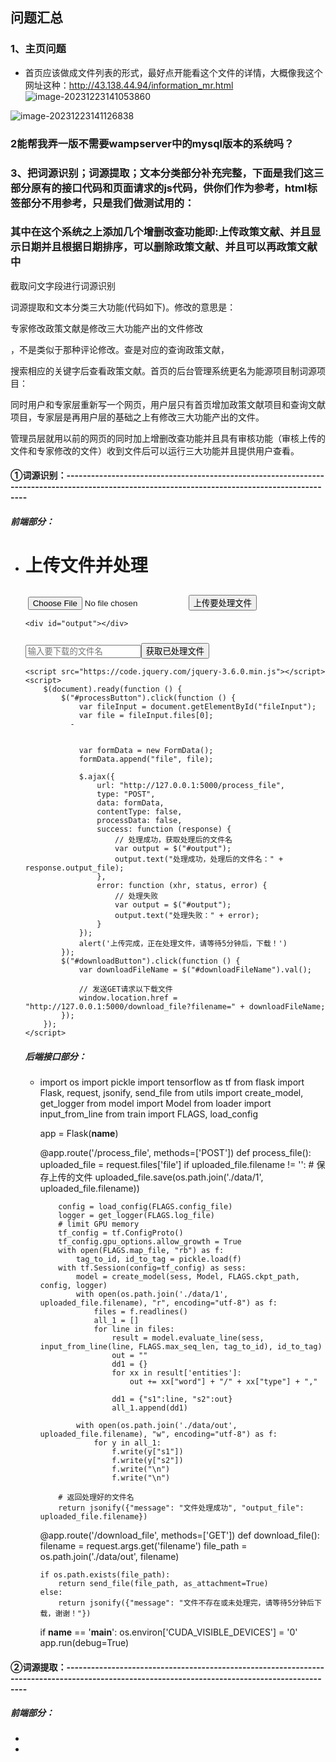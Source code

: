 ## 问题汇总

### 1、主页问题

+ 首页应该做成文件列表的形式，最好点开能看这个文件的详情，大概像我这个网址这种：http://43.138.44.94/information_mr.html
  ![image-20231223141053860](C:\Users\Lenovo\AppData\Roaming\Typora\typora-user-images\image-20231223141053860.png)

![image-20231223141126838](C:\Users\Lenovo\AppData\Roaming\Typora\typora-user-images\image-20231223141126838.png)

### 2能帮我弄一版不需要wampserver中的mysql版本的系统吗？

### 3、把词源识别；词源提取；文本分类部分补充完整，下面是我们这三部分原有的接口代码和页面请求的js代码，供你们作为参考，html标签部分不用参考，只是我们做测试用的：
### 其中在这个系统之上添加几个增删改查功能即:上传政策文献、并且显示日期并且根据日期排序，可以删除政策文献、并且可以再政策文献中


截取问文字段进行词源识别


词源提取和文本分类三大功能(代码如下)。修改的意思是：

专家修改政策文献是修改三大功能产出的文件修改

，不是类似于那种评论修改。查是对应的查询政策文献，

搜索相应的关键字后查看政策文献。首页的后台管理系统更名为能源项目制词源项目：

同时用户和专家层重新写一个网页，用户层只有首页增加政策文献项目和查询文献项目，专家层是再用户层的基础之上有修改三大功能产出的文件。


管理员层就用以前的网页的同时加上增删改查功能并且具有审核功能（审核上传的文件和专家修改的文件）收到文件后可以运行三大功能并且提供用户查看。 

#### ①词源识别：-----------------------------------------------------------------------------------------------------------------------------------------------

##### 前端部分：

+ <!DOCTYPE html>
  <html>
  <head>
      <title>词源识别示例</title>
  </head>

  <body>
      <h1>上传文件并处理</h1>
  ​    <input type="file" id="fileInput">
  ​    <button id="processButton">上传要处理文件</button>

      <div id="output"></div>
  ​    <input type="text" id="downloadFileName" placeholder="输入要下载的文件名">
  ​    <button id="downloadButton">获取已处理文件</button>


      <script src="https://code.jquery.com/jquery-3.6.0.min.js"></script>
      <script>
          $(document).ready(function () {
              $("#processButton").click(function () {
                  var fileInput = document.getElementById("fileInput");
                  var file = fileInput.files[0];
                -
                
                
                  var formData = new FormData();
                  formData.append("file", file);
      
                  $.ajax({
                      url: "http://127.0.0.1:5000/process_file",
                      type: "POST",
                      data: formData,
                      contentType: false,
                      processData: false,
                      success: function (response) {
                          // 处理成功，获取处理后的文件名
                          var output = $("#output");
                          output.text("处理成功，处理后的文件名：" + response.output_file);
                      },
                      error: function (xhr, status, error) {
                          // 处理失败
                          var output = $("#output");
                          output.text("处理失败：" + error);
                      }
                  });
                  alert('上传完成，正在处理文件，请等待5分钟后，下载！')
              });
              $("#downloadButton").click(function () {
                  var downloadFileName = $("#downloadFileName").val();
      
                  // 发送GET请求以下载文件
                  window.location.href = "http://127.0.0.1:5000/download_file?filename=" + downloadFileName;
              });
          });
      </script>
  </body>

  </html>

  ##### 后端接口部分：

  + import os
    import pickle
    import tensorflow as tf
    from flask import Flask, request, jsonify, send_file 
    from utils import create_model, get_logger
    from model import Model
    from loader import input_from_line
    from train import FLAGS, load_config

    app = Flask(__name__)

    @app.route('/process_file', methods=['POST'])
    def process_file():
        uploaded_file = request.files['file']
        if uploaded_file.filename != '':
            # 保存上传的文件
            uploaded_file.save(os.path.join('./data/1', uploaded_file.filename))
            
            config = load_config(FLAGS.config_file)
            logger = get_logger(FLAGS.log_file)
            # limit GPU memory
            tf_config = tf.ConfigProto()
            tf_config.gpu_options.allow_growth = True
            with open(FLAGS.map_file, "rb") as f:
                tag_to_id, id_to_tag = pickle.load(f)
            with tf.Session(config=tf_config) as sess:
                model = create_model(sess, Model, FLAGS.ckpt_path, config, logger)
                with open(os.path.join('./data/1', uploaded_file.filename), "r", encoding="utf-8") as f:
                    files = f.readlines()
                    all_1 = []
                    for line in files:
                        result = model.evaluate_line(sess, input_from_line(line, FLAGS.max_seq_len, tag_to_id), id_to_tag)
                        out = ""
                        dd1 = {}
                        for xx in result['entities']:
                            out += xx["word"] + "/" + xx["type"] + ","
                        
                        dd1 = {"s1":line, "s2":out}
                        all_1.append(dd1)
                
                with open(os.path.join('./data/out', uploaded_file.filename), "w", encoding="utf-8") as f:
                    for y in all_1:
                        f.write(y["s1"])
                        f.write(y["s2"])
                        f.write("\n")
                        f.write("\n")
            
            # 返回处理好的文件名
            return jsonify({"message": "文件处理成功", "output_file": uploaded_file.filename})

    @app.route('/download_file', methods=['GET'])
    def download_file():
        filename = request.args.get('filename')
        file_path = os.path.join('./data/out', filename)

        if os.path.exists(file_path):
            return send_file(file_path, as_attachment=True)
        else:
            return jsonify({"message": "文件不存在或未处理完，请等待5分钟后下载，谢谢！"})

    

    if __name__ == '__main__':
        os.environ['CUDA_VISIBLE_DEVICES'] = '0'
        app.run(debug=True)

#### ②词源提取：-----------------------------------------------------------------------------------------------------------------------------------------------

##### 前端部分：

+ 

+ <!DOCTYPE html>
  <html>

  <head>
      <title>文本提取</title>
      <style>
          table {
              width: 100%;
              border-collapse: collapse;
              margin-top: 20px;
          }

          th,
          td {
              border: 1px solid #ddd;
              padding: 8px;
              text-align: left;
          }
      
          th {
              background-color: #4CAF50;
              color: white;
          }
      
          tr:nth-child(even) {
              background-color: #f2f2f2;
          }
      
          tr:hover {
              background-color: #ddd;
          }
      
          button {
              margin-top: 10px;
              cursor: pointer;
          }
      </style>
  </head>

  <body>
      <h1>文本提取</h1>
      <form id="uploadForm" enctype="multipart/form-data">
          <label for="inputFile">选择一个JSON文件:</label>
          <input type="file" id="inputFile" name="input_file">
          <button type="button" onclick="predictRequest()">上传文本</button>
      </form>
      <input type="text" id="textName" placeholder="请输入要获取的文本的文件名包括后缀（.json）" style="width: 300px">
      <button type="button" onclick="downloadRequest()">获取文本</button>
      <button type="button" onclick="storeData()">存储选中数据</button>
      <div id="outputMessage"></div>

      <!-- 引入 jQuery 库 -->
      <script src="https://code.jquery.com/jquery-3.6.0.min.js"></script>
      
      <script>
          let file = 'test.json';
          let globalData = [];  // 用于存储从服务器获取的数据
      
          function predictRequest() {
              event.preventDefault(); // 阻止默认提交行为
              console.log("预测请求函数调用成功！"); // 添加调试语句
      
              const form = document.getElementById("uploadForm");
              const formData = new FormData(form);
      
              // 获取上传文件的文件名
              const inputFile = formData.get("input_file");
      
              if (inputFile) {
                  const filename = inputFile.name;
                  console.log("上传的文件名: ", filename);
                  file = filename;
      
                  // 发起 AJAX POST 请求
                  $.ajax({
                      type: "POST",
                      url: "http://127.0.0.1:5000/predict",
                      data: formData,
                      contentType: false,
                      processData: false,
                      success: function (response) {
                          console.log("上传成功！请等待五分钟后获取，文件正在处理");
                      }
                  });
              } else {
                  console.log("未提供文件");
                  // 处理没有提供文件的情况
              }
              alert("上传成功！请等待五分钟后获取，文件正在处理")
          }
      
          function downloadRequest() {
              console.log("下载请求函数调用成功！"); // 添加调试语句
      
              const textNameInput = document.getElementById("textName");
              file = textNameInput.value;
              if (file) {
                  // 发起 AJAX POST 请求
                  $.ajax({
                      type: "POST",
                      url: "http://127.0.0.1:5000/download",
                      data: JSON.stringify({ filename: file }),
                      contentType: "application/json",
                      success: function (response) {
                          console.log(response.output_data);
                          globalData = response.output_data; // 存储数据到全局变量
                          createTable(globalData); // 使用全局变量创建表格
                      }
                  });
              } else {
                  console.log("未提供文件");
                  // 处理没有提供文件的情况
              }
          }
      
          function createTable(data) {
              const outputMessage = document.getElementById("outputMessage");
              let table = "<table>";
              table += "<tr><th>选择</th><th>句子</th><th>gold</th><th>预测</th><th>lack</th><th>新的</th></tr>";
              data.forEach((item, index) => {
                  table += "<tr>";
                  table += `<td><input type='checkbox' id='checkbox-${index}'></td>`;
                  table += `<td>${item.sentence}</td>`;
                  table += `<td>${item.gold}</td>`;
                  table += `<td>${item.predict.join('<br>')}</td>`;
                  table += `<td>${item.lack}</td>`;
                  table += `<td>${item.new.join('<br>')}</td>`;
                  table += "</tr>";
              });
              table += "</table>";
              outputMessage.innerHTML = table;
          }
      
          function storeData() {
              let selectedData = [];
              globalData.forEach((item, index) => {
                  if (document.getElementById(`checkbox-${index}`).checked) {
                      let itemWithFilename = { ...item, filename: file }; // 添加文件名字段
                      selectedData.push(itemWithFilename);
                  }
              });
              console.log(selectedData)
      
              // 发起 AJAX POST 请求将选中的数据和文件名发送到后端
              $.ajax({
                  type: "POST",
                  url: "http://127.0.0.1:5000/store",
                  data: JSON.stringify(selectedData),
                  contentType: "application/json",
                  success: function (response) {
                      console.log("数据存储成功", response);
                      alert("存储成功，即将跳转数据展示页面");
                      // 页面跳转
                      window.location.href = 'show_data.html';
                  }
              });
          }
      
      </script>

  </body>

  </html>

  ##### 接口部分：

+ from flask import Flask, request, jsonify
  from framework.framework import Framework
  from config.config import Config
  from flask_cors import CORS
  import torch
  import numpy as np
  import os
  import json
  import uuid  # 用于生成唯一文件名
  import mysql.connector

  # 数据库配置
  DATABASE_CONFIG = {
      "host": "localhost",
      "user": "root",
      "password": "zhs260819",
      "database": "text_process",
  }

  os.environ["CUDA_VISIBLE_DEVICES"] = "0"

  seed = 1234
  torch.manual_seed(seed)
  torch.cuda.manual_seed(seed)
  np.random.seed(seed)
  torch.backends.cudnn.deterministic = True
  torch.backends.cudnn.benchmark = False

  app = Flask(__name__)
  CORS(app)

  UPLOAD_FOLDER = "dataset/upload"  # 上传文件的目录
  app.config["UPLOAD_FOLDER"] = UPLOAD_FOLDER


  def generate_unique_filename():
      return str(uuid.uuid4())


  @app.route("/train", methods=["GET"])
  def train():
      config = Config()
      fw = Framework(config)
      fw.train()
      return jsonify({"message": "Training completed"})


  @app.route("/predict", methods=["POST"])
  def predict():
      config = Config()
      fw = Framework(config)

      # 获取上传文件
      uploaded_file = request.files["input_file"]
      if uploaded_file:
          # 获取上传文件的原始文件名
          input_file_name = uploaded_file.filename
          # 生成唯一文件名
          unique_filename = generate_unique_filename()
          # 保存文件到上传目录
          file_path = os.path.join(app.config["UPLOAD_FOLDER"], unique_filename)
          uploaded_file.save(file_path)
          # 将文件路径赋值给input_file
          input_file = file_path
      
          # 使用input_file的文件名作为output_file的文件名
          output_file_name = os.path.splitext(input_file_name)[0] + ".json"
          output_file = os.path.join("output", output_file_name)
          # output_file = "output/word.json"
          res = fw.predict(input_file, output_file)
      
          with open(output_file, "r", encoding="utf-8", errors="ignore") as f:
              output_data = json.load(f)
          print(output_data)
          return jsonify({"message": "Prediction completed", "output_data": output_data})
      else:
          return jsonify({"error": "No file provided"})


  # 下载处理文本接口
  @app.route("/download", methods=["POST"])
  def download():
      data = request.get_json()
      if data and "filename" in data:
          filename = data["filename"]
      # 继续处理 filename
      if filename:
          file_path = os.path.join("output", filename)
          if os.path.exists(file_path):
              with open(file_path, "r", encoding="utf-8", errors="ignore") as f:
                  output_data = json.load(f)
              return jsonify(
                  {"message": "Prediction completed", "output_data": output_data}
              )
          else:
              return jsonify({"error": "File not found"})
      else:
          return jsonify({"error": "No filename provided"})


  # 存储数据接口
  @app.route("/store", methods=["POST"])
  def store_data():
      data = request.get_json()
      print("Received Data:", data)  # 打印收到的数据

      if not data:
          return jsonify({"error": "No data provided"})
      
      # 连接数据库
      try:
          conn = mysql.connector.connect(**DATABASE_CONFIG)
          cursor = conn.cursor()
      
          # 逐个处理并存储数据项
          for item in data:
              sentence = item.get("sentence")
              gold = (
                  ", ".join(item.get("gold", []))
                  if isinstance(item.get("gold", []), list)
                  else item.get("gold", "")
              )
              predict = (
                  ", ".join(item.get("predict", []))
                  if isinstance(item.get("predict", []), list)
                  else item.get("predict", "")
              )
              lack = (
                  ", ".join(item.get("lack", []))
                  if isinstance(item.get("lack", []), list)
                  else item.get("lack", "")
              )
              new = (
                  ", ".join(item.get("new", []))
                  if isinstance(item.get("new", []), list)
                  else item.get("new", "")
              )
              filename = item.get("filename", "")
      
              # 打印转换后的每项数据
              print("Processed Item:", sentence, gold, predict, lack, new, filename)
      
              query = """
                  INSERT INTO term_extraction 
                  (sentence, gold, predict, lack, new, filename) 
                  VALUES (%s, %s, %s, %s, %s, %s)
              """
              cursor.execute(query, (sentence, gold, predict, lack, new, filename))
      
          conn.commit()
          return jsonify({"message": "Data stored successfully"})
      except mysql.connector.Error as err:
          return jsonify({"error": str(err)})
      finally:
          if conn.is_connected():
              cursor.close()
              conn.close()


  # 获取存储的数据接口
  @app.route("/get-data", methods=["GET"])
  def get_data():
      try:
          conn = mysql.connector.connect(**DATABASE_CONFIG)
          cursor = conn.cursor(dictionary=True)

          query = "SELECT * FROM term_extraction"
          cursor.execute(query)
          rows = cursor.fetchall()
      
          return jsonify(rows)
      except mysql.connector.Error as err:
          return jsonify({"error": str(err)})
      finally:
          if conn.is_connected():
              cursor.close()
              conn.close()

  if __name__ == "__main__":
      app.run(host="0.0.0.0", port=5000)

#### ③文本分类：-----------------------------------------------------------------------------------------------------------------------------------------------

##### 前端部分：

<!DOCTYPE html>
<html lang="en">

<head>
    <meta charset="UTF-8">
    <title>文本分类处理</title>
    <script src="https://code.jquery.com/jquery-3.6.0.min.js"></script>
</head>

<body>
    <h1>文本分类处理</h1>

    <form id="fileForm" enctype="multipart/form-data">
        <label for="model_name">选择模型名称：</label>
        <select name="model_name" id="model_name">
            <option value="MY_EBCA3">MY_EBCA3</option>
            <option value="MY_EBCA2">MY_EBCA2</option>
            <!-- 添加其他模型名称选项 -->
        </select>
        <br>
        <br>
        <label for="file">选择文件：</label>
        <input type="file" name="file" id="file">
        <br>
        <br>
        <input type="submit" value="处理文件">
    </form>
    
    <h2>下载处理后的文件</h2>
    <label for="download_file_name">输入文件名：</label>
    <input type="text" name="download_file_name" id="download_file_name">
    <button id="downloadButton">下载文件</button>
    
    <script>
        $(document).ready(function () {
            // 处理文件表单提交
            $("#fileForm").submit(function (event) {
                event.preventDefault();
    
                var formData = new FormData(this);
    
                $.ajax({
                    type: 'POST',
                    url: 'http://127.0.0.1:5000/process_file',
                    data: formData,
                    contentType: false,
                    processData: false,
                    success: function (response) {
                        alert(response.message);
                    },
                    error: function () {
                        alert('处理文件时发生错误');
                    }
                });
            });
    
            // 处理下载文件按钮点击
            $("#downloadButton").click(function () {
                var file_name = $("#download_file_name").val();
                if (file_name) {
                    // 发送下载请求
                    window.location.href = 'http://127.0.0.1:5000/download_file?file_name=' + file_name;
                } else {
                    alert('请输入文件名');
                }
            });
        });
    </script>
</body>

</html>

##### 后端接口：

from flask import Flask, request, jsonify, send_file
import os
import torch
from importlib import import_module
from flask_cors import CORS  # 引入Flask-CORS扩展

app = Flask(__name__)
CORS(app)  # 初始化CORS
# 启用调试模式
app.debug = True

key = {0:"储能",
    1:"二氧化碳",
    2:"地热能",
    3:"非二氧化碳温室气体减排与替代",
    4:"风能",
    5:"海洋能",
    6:"核能",
    7:"化工",
    8:"建材",
    9:"建筑",
    10:"交通运输",
    11:"煤炭",
    12:"氢能",
    13:"其他",
    14:"融合技术",
    15:"生物质能",
    16:"石油",
    17:"水能",
    18:"生态系统固碳增汇",
    19:"太阳能",
    20:"碳汇核算与检测",
    21:"天然气",
    22:"冶金",
    23:"可再生能源与核能",
    24:"工业流程再造",
    25:"智慧能源",
    26:"智能电网"}

class Predict:
    def __init__(self, model_name, dataset='THUCNews'):
        self.x = import_module('models.' + model_name)
        self.config = self.x.Config(dataset)
        self.model = self.x.Model(self.config).to('cpu')
        self.model.load_state_dict(torch.load(self.config.save_path, map_location='cpu'))

    def build_predict_text(self, text):
        token = self.config.tokenizer.tokenize(text)
        token = ['[CLS]'] + token
        seq_len = len(token)
        mask = []
        token_ids = self.config.tokenizer.convert_tokens_to_ids(token)
        pad_size = self.config.pad_size
        if pad_size:
            if len(token) < pad_size:
                mask = [1] * len(token_ids) + ([0] * (pad_size - len(token)))
                token_ids += ([0] * (pad_size - len(token)))
            else:
                mask = [1] * pad_size
                token_ids = token_ids[:pad_size]
                seq_len = pad_size
        ids = torch.LongTensor([token_ids])
        seq_len = torch.LongTensor([seq_len])
        mask = torch.LongTensor([mask])
        return ids, seq_len, mask
    
    def predict(self, query):
        data = self.build_predict_text(query)
        with torch.no_grad():
            outputs = self.model(data)
            num = torch.argmax(outputs)
        return key[int(num)]
    
    def predict_list(self, querys):
        pred = []
        for query in querys:
            pred.append((query, self.predict(query)))
        return pred

@app.route('/process_file', methods=['POST'])
def process_file():
    model_name = request.form.get('model_name')
    uploaded_file = request.files['file']
    print("模型名为" + model_name)
    print("文件名为" + uploaded_file.filename)
    
    # 检查模型文件是否存在
    model_filename ='models/'+ model_name + '.py'  # 替换为实际的模型文件名
    if not os.path.exists(model_filename):
        return jsonify({'message': 'Model file not found'})
    
    # 尝试加载模型
    try:
        pred = Predict(str(model_name))
        # 如果加载成功，继续处理文件上传
    except Exception as e:
        print("模型加载失败:", str(e))
        return jsonify({'message': 'Model loading failed'})


​    
    if uploaded_file.filename != '':
        # 根据模型名称生成文件名
        if model_name == 'MY_EBCA3':
            upload_filename = 'test3.txt'
            save_filename = 'predict_test3.txt'
        elif model_name == 'MY_EBCA2':
            upload_filename = 'test2.txt'
            save_filename = 'predict_test2.txt'
        else:
            upload_filename = 'uploaded.txt'
            save_filename = 'predicted.txt'
    
        # 保存上传文件到指定目录
        upload_folder = 'THUCNews/data'
        if not os.path.exists(upload_folder):
            os.makedirs(upload_folder)
        file_path = os.path.join(upload_folder, upload_filename)
        uploaded_file.save(file_path)
    
        # 使用前端传递的模型名称
        pred = Predict(str(model_name))
    
        contents = []
        with open(file_path, 'r', encoding='UTF-8') as f:
            for line in f:
                lin = line.strip()
                if not lin:
                    continue
                content, _ = lin.split('\t')
                contents.append(content)
    
        results = pred.predict_list(contents)
    
        save_folder = 'predict'
        if not os.path.exists(save_folder):
            os.makedirs(save_folder)
        save_path = os.path.join(save_folder, save_filename)
        with open(save_path, 'w', encoding='UTF-8') as f:
            for xxx in results:
                f.write(xxx[0] + '\t' + xxx[1] + '\n')
    
        return jsonify({'message': 'Processing complete', 'save_path': save_path})

@app.route('/download_file', methods=['GET'])
def download_file():
    file_name = request.args.get('file_name')
    save_folder = 'predict'
    file_path = os.path.join(save_folder, file_name)

    if os.path.exists(file_path):
        return send_file(file_path, as_attachment=True)
    else:
        return jsonify({'message': 'File not found'})

if __name__ == "__main__":
    app.run(debug=True)